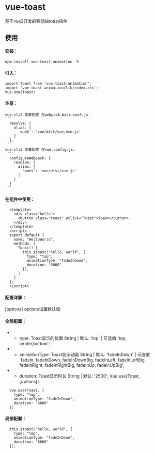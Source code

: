 # vue-toast
  基于vue2开发的移动端toast插件
## 使用
#### 安装：
    npm install vue-toast-animation -S
#### 引入：
    import Toast from 'vue-toast-animation';
    import 'vue-toast-animation/lib/index.css';
    Vue.use(Toast)
#### 注意：
    vue-cli2 需要配置 在webpack.base.conf.js：
    ```
      resolve: {
        alias: {
          'vue$': 'vue/dist/vue.esm.js'
        }
      },
    ```
    vue-cli3 需要配置 在vue.config.js：
    ```
      configureWebpack: {
        resolve: {
          alias: {
            'vue$': 'vue/dist/vue.js'
          }
        }
      }
    ```
#### 在组件中使用：
  ```
    <template>
      <div class="hello">
        <button class="toast" @click="Toast">Toast</button>
      </div>
    </template>
    <script>
    export default {
      name: "HelloWorld",
      methods: {
        Toast() {
          this.$toast("hello, world", {
            type: "top",
            animationType: "fadeInDown",
            duration: "6000"
          });
        }
      }
    };
    </script>
  ```
  #### 配置详解：
  [options] options设置默认值
  #### 全局配置：
   * * type: Toast显示的位置 String | 默认: 'top' | 可选值 'top, center,bottom';
   * * animationType: Toast显示动画 String | 默认: 'fadeInDown' | 可选值 'fadeIn, fadeInDown, fadeInDownBig, fadeInLeft, fadeInLeftBig, fadeInRight, fadeInRightBig, fadeInUp, fadeInUpBig';
   * * duration: Toast显示时长 String | 默认: '2500';
    Vue.use(Toast, [options])
  ```
    Vue.use(Toast, {
      type: "top",
      animationType: "fadeInDown",
      duration: "6000"
    })
  ```
  #### 局部配置：
  ```
    this.$toast("hello, world", {
      type: "top",
      animationType: "fadeInDown",
      duration: "6000"
    });
  ```
